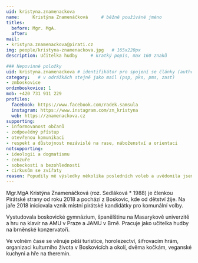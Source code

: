 ```yaml
---
uid: kristyna.znamenackova
name:     Kristýna Znamenáčková  	# běžně používáné jméno
titles:
  before: Mgr. MgA. 
  after:
mail:
- kristyna.znamenackova@pirati.cz
img: people/kristyna-znamenackova.jpg   # 165x220px
description: Učitelka hudby 	# kratký popis, max 160 znaků

### Nepovinné položky
uid: kristyna.znamenackova # identifikátor pro spojení se články (authorId)
category: 	# v odrážkách stejně jako mail (psp, pks, pms, zast)
- zmboskovice
ordzmboskovice: 1
mob: +420 731 911 229
profiles:
  facebook: https://www.facebook.com/radek.samsula
  instagram: https://www.instagram.com/zn_kristyna
  web: https://znamenackova.cz
supporting:
- informovanost občanů
- zodpovědný přístup
- otevřenou komunikaci
- respekt a důstojnost nezávislé na rase, náboženství a orientaci
notsupporting:
- ideologii a dogmatismu
- cenzuře
- sobeckosti a bezohlednosti
- cirkusům se zvířaty
reason: Popudily mě výsledky několika posledních voleb a uvědomila jsem si, že sedět se založenýma rukama v klíně (na klávesnici) a naříkat je přesně to, co nechci dělat. Pirátská strana pro mě představuje mladou perspektivní stranu bez temné minulosti, která staví na principech uplatnitelných nejen na celostátní, ale i komunální úrovni.  
---
```


Mgr.MgA Kristýna Znamenáčková (roz. Sedláková * 1988) je členkou Pirátské strany od roku 2018 a  pochází z Boskovic, kde od dětství žije. Na jaře 2018 iniciovala vznik místní pirátské kandidátky pro komunální volby.

Vystudovala boskovické gymnázium, španělštinu na Masarykově univerzitě a hru na klavír na AMU v Praze a JAMU v Brně. Pracuje jako učitelka hudby na brněnské konzervatoři.

Ve volném čase se věnuje pěší turistice, horolezectví, šifrovacím hrám, organizaci kulturního života v Boskovicích a okolí, dvěma kočkám, veganské kuchyni a hře na theremin.
